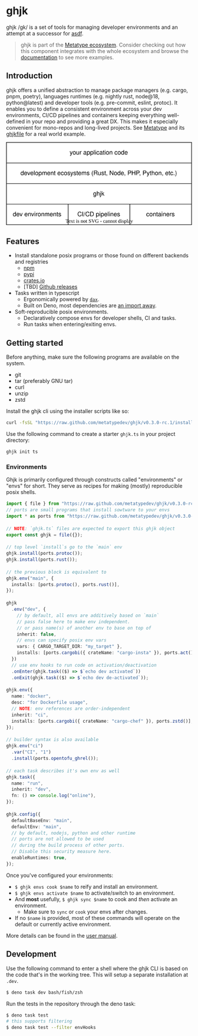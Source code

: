 # ghjk

ghjk /gk/ is a set of tools for managing developer environments and an attempt at a successor for [asdf](https://github.com/asdf-vm/asdf).

> ghjk is part of the
> [Metatype ecosystem](https://github.com/metatypedev/metatype). Consider
> checking out how this component integrates with the whole ecosystem and browse
> the
> [documentation](https://metatype.dev?utm_source=github&utm_medium=readme&utm_campaign=ghjk)
> to see more examples.

## Introduction

ghjk offers a unified abstraction to manage package managers (e.g. cargo, pnpm, poetry), languages runtimes (e.g. nightly rust, node@18, python@latest) and developer tools (e.g. pre-commit, eslint, protoc). 
It enables you to define a consistent environment across your dev environments, CI/CD pipelines and containers keeping everything well-defined in your repo and providing a great DX. 
This makes it especially convenient for mono-repos and long-lived projects. See [Metatype](https://github.com/metatypedev/metatype) and its [ghjkfile](https://github.com/metatypedev/metatype/blob/main/ghjk.ts) for a real world example.

<p align="center">
  <img src="./ghjk.drawio.svg" alt="ghjk" />
</p>

## Features

- Install standalone posix programs or those found on different backends and registries 
  - [npm](./ports/npmi.ts)
  - [pypi](./ports/pipi.ts)
  - [crates.io](./ports/cargobi.ts)
  - [TBD] [Github releases](https://github.com/metatypedev/ghjk/issues/79)
- Tasks written in typescript
  - Ergonomically powered by [`dax`](https://github.com/dsherret/dax).
  - Built on Deno, most dependencies are [an import away](https://docs.deno.com/runtime/fundamentals/modules/#importing-third-party-modules-and-libraries).
- Soft-reproducible posix environments.
  - Declaratively compose envs for developer shells, CI and tasks.
  - Run tasks when entering/exiting envs.

## Getting started

Before anything, make sure the following programs are available on the system.

- git
- tar (preferably GNU tar)
- curl
- unzip
- zstd

Install the ghjk cli using the installer scripts like so:

```bash
curl -fsSL "https://raw.github.com/metatypedev/ghjk/v0.3.0-rc.1/install.sh" | bash
```

Use the following command to create a starter `ghjk.ts` in your project directory:

```bash
ghjk init ts
```

### Environments

Ghjk is primarily configured through constructs called "environments" or "envs" for short.
They serve as recipes for making (mostly) reproducible posix shells.

```ts
import { file } from "https://raw.github.com/metatypedev/ghjk/v0.3.0-rc.1/mod.ts";
// ports are small programs that install sowtware to your envs
import * as ports from "https://raw.github.com/metatypedev/ghjk/v0.3.0-rc.1/ports/mod.ts";

// NOTE: `ghjk.ts` files are expected to export this ghjk object
export const ghjk = file({});

// top level `install`s go to the `main` env
ghjk.install(ports.protoc());
ghjk.install(ports.rust());

// the previous block is equivalent to
ghjk.env("main", {
  installs: [ports.protoc(), ports.rust()],
});

ghjk
  .env("dev", {
    // by default, all envs are additively based on `main`
    // pass false here to make env independent.
    // or pass name(s) of another env to base on top of
    inherit: false,
    // envs can specify posix env vars
    vars: { CARGO_TARGET_DIR: "my_target" },
    installs: [ports.cargobi({ crateName: "cargo-insta" }), ports.act()],
  })
  // use env hooks to run code on activation/deactivation
  .onEnter(ghjk.task(($) => $`echo dev activated`))
  .onExit(ghjk.task(($) => $`echo dev de-activated`));

ghjk.env({
  name: "docker",
  desc: "for Dockerfile usage",
  // NOTE: env references are order-independent
  inherit: "ci",
  installs: [ports.cargobi({ crateName: "cargo-chef" }), ports.zstd()],
});

// builder syntax is also available
ghjk.env("ci")
  .var("CI", "1")
  .install(ports.opentofu_ghrel());

// each task describes it's own env as well
ghjk.task({
  name: "run",
  inherit: "dev",
  fn: () => console.log("online"),
});

ghjk.config({
  defaultBaseEnv: "main",
  defaultEnv: "main",
  // by default, nodejs, python and other runtime
  // ports are not allowed to be used
  // during the build process of other ports.
  // Disable this security measure here.
  enableRuntimes: true,
});
```

Once you've configured your environments:

- `$ ghjk envs cook $name` to reify and install an environment.
- `$ ghjk envs activate $name` to activate/switch to an environment.
- And **most** usefully, `$ ghjk sync $name` to cook and _then_ activate an
  environment.
  - Make sure to `sync` or `cook` your envs after changes.
- If no `$name` is provided, most of these commands will operate on the default
  or currently active environment.

More details can be found in the [user manual](./docs/manual.md).

## Development

Use the following command to enter a shell where the ghjk CLI is based on the code that's in the working tree.
This will setup a separate installation at `.dev`.

```bash
$ deno task dev bash/fish/zsh
```

Run the tests in the repository through the deno task:

```bash
$ deno task test
# this supports filtering
$ deno task test --filter envHooks
```
